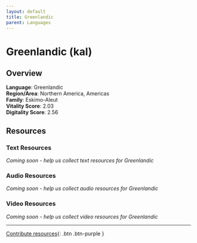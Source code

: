```yaml
---
layout: default
title: Greenlandic
parent: Languages
---
```


# Greenlandic (kal)

## Overview

**Language**: Greenlandic  
**Region/Area**: Northern America, Americas  
**Family**: Eskimo-Aleut  
**Vitality Score**: 2.03  
**Digitality Score**: 2.56  

## Resources

### Text Resources
*Coming soon - help us collect text resources for Greenlandic*

### Audio Resources
*Coming soon - help us collect audio resources for Greenlandic*

### Video Resources
*Coming soon - help us collect video resources for Greenlandic*

---

[Contribute resources](https://fairtrain.github.io/){: .btn .btn-purple }
